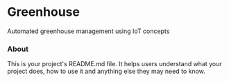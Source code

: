 Greenhouse
==========

Automated greenhouse management using IoT concepts

### About

This is your project's README.md file. It helps users understand what your
project does, how to use it and anything else they may need to know.